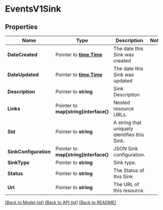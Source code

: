 # EventsV1Sink

## Properties
Name | Type | Description | Notes
------------ | ------------- | ------------- | -------------
**DateCreated** | Pointer to [**time.Time**](time.Time.md) | The date this Sink was created |
**DateUpdated** | Pointer to [**time.Time**](time.Time.md) | The date this Sink was updated |
**Description** | Pointer to **string** | Sink Description |
**Links** | Pointer to **map[string]interface{}** | Nested resource URLs. |
**Sid** | Pointer to **string** | A string that uniquely identifies this Sink. |
**SinkConfiguration** | Pointer to **map[string]interface{}** | JSON Sink configuration. |
**SinkType** | Pointer to **string** | Sink type. |
**Status** | Pointer to **string** | The Status of this Sink |
**Url** | Pointer to **string** | The URL of this resource. |

[[Back to Model list]](../README.md#documentation-for-models) [[Back to API list]](../README.md#documentation-for-api-endpoints) [[Back to README]](../README.md)


